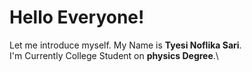 # Hello Everyone! 

Let me introduce myself. My Name is **Tyesi Noflika Sari**.\
I'm Currently College Student on **physics Degree**.\

